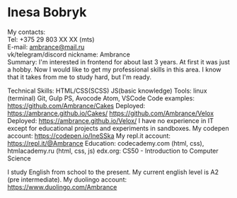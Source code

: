 # Inesa Bobryk  

My contacts:  
Tel: +375 29 803 XX XX (mts)  
E-mail: ambrance@mail.ru  
vk/telegram/discord nickname: Ambrance  
 Summary:
   I'm interested in frontend for about last 3 years. At first it was just a hobby. Now I would like to get my professional skills in this area. I know that it takes from me to study hard, but I'm ready.

 Technical Skills:
   HTML/CSS(SCSS)
   JS(basic knowledge)
   Tools:
   linux (terminal)
   Git, Gulp
   PS, Avocode
   Atom, VSCode
 Code examples:
   https://github.com/Ambrance/Cakes Deployed: https://ambrance.github.io/Cakes/
   https://github.com/Ambrance/Velox Deployed: https://ambrance.github.io/Velox/
 I have no experience in IT except for educational projects and experiments in sandboxes. 
   My codepen account: https://codepen.io/IneSSka
   My repl.it account: https://repl.it/@Ambrance
 Education:
   codecademy.com (html, css), htmlacademy.ru (html, css, js)
   edx.org: CS50 - Introduction to Computer Science

 I study English from school to the present. My current english level is A2 (pre intermediate). 
My duolingo account: https://www.duolingo.com/Ambrance
